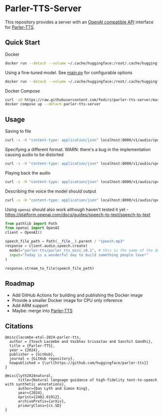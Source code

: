 # Parler-TTS-Server
This repository provides a server with an [OpenAI compatible API](https://platform.openai.com/docs/api-reference/audio/createSpeech) interface for [Parler-TTS](https://github.com/huggingface/parler-tts).

## Quick Start 
Docker
```bash
docker run --detach --volume ~/.cache/huggingface:/root/.cache/huggingface --publish 8000:8000 fedirz/parler-tts-server
```
Using a fine-tuned model. See [main.py](./parler_tts_server/main.py) for configurable options
```bash
docker run --detach --volume ~/.cache/huggingface:/root/.cache/huggingface --publish 8000:8000 --env MODEL="parler-tts/parler-tts-mini-expresso" fedirz/parler-tts-server
```
Docker Compose
```bash
curl -sO https://raw.githubusercontent.com/fedirz/parler-tts-server/master/compose.yaml
docker compose up --detach parler-tts-server
```

## Usage 
Saving to file
```bash
curl -s -H "content-type: application/json" localhost:8000/v1/audio/speech -d '{"input": "Hey, how are you?"}' -o audio.mp3
```
Specifying a different format. WARN: there's a bug in the implementation causing audio to be distorted
```bash
curl -s -H "content-type: application/json" localhost:8000/v1/audio/speech -d '{"input": "Hey, how are you?", "response_type": "wav"}' -o audio.wav
```
Playing back the audio
```bash
curl -s -H "content-type: application/json" localhost:8000/v1/audio/speech -d '{"input": "Hey, how are you?"}' | ffplay -hide_banner -autoexit -nodisp -loglevel quiet -
```
Describing the voice the model should output
```bash
curl -s -H "content-type: application/json" localhost:8000/v1/audio/speech -d '{"input": "Hey, how are you?", "voice": "Feminine, speedy, and cheerfull"}' | ffplay -hide_banner -autoexit -nodisp -loglevel quiet -
```
Using `openai` should also work although haven't tested it yet - https://platform.openai.com/docs/guides/speech-to-text/speech-to-text
```python
from pathlib import Path
from openai import OpenAI
client = OpenAI()

speech_file_path = Path(__file__).parent / "speech.mp3"
response = client.audio.speech.create(
  model="parler-tts/parler_tts_mini_v0.1", # this is the name of the default model
  input="Today is a wonderful day to build something people love!"
)

response.stream_to_file(speech_file_path)
```
## Roadmap
- Add GitHub Actions for building and publishing the Docker image
- Provide a smaller Docker image for CPU only inference
- Add ARM support 
- Maybe: merge into [Parler-TTS](https://github.com/huggingface/parler-tts)

## Citations
```
@misc{lacombe-etal-2024-parler-tts,
  author = {Yoach Lacombe and Vaibhav Srivastav and Sanchit Gandhi},
  title = {Parler-TTS},
  year = {2024},
  publisher = {GitHub},
  journal = {GitHub repository},
  howpublished = {\url{https://github.com/huggingface/parler-tts}}
}
```
```
@misc{lyth2024natural,
      title={Natural language guidance of high-fidelity text-to-speech with synthetic annotations},
      author={Dan Lyth and Simon King},
      year={2024},
      eprint={2402.01912},
      archivePrefix={arXiv},
      primaryClass={cs.SD}
}
```
